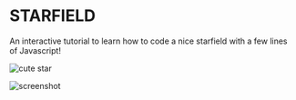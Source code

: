 # STARFIELD
An interactive tutorial to learn how to code a nice starfield with a few lines of Javascript!

![cute star](http://lol.pm/starfield/img/cute_star.png)

![screenshot](http://lol.pm/starfield/img/screenshot.png?v=0.2.3)
